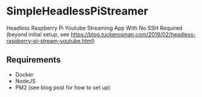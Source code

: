 # SimpleHeadlessPiStreamer
Headless Raspberry Pi Youtube Streaming App With No SSH Required (beyond initial setup, see https://blog.tuckerosman.com/2019/02/headless-raspberry-pi-stream-youtube.html)

## Requirements
* Docker
* NodeJS
* PM2 (see blog post for how to set up)

